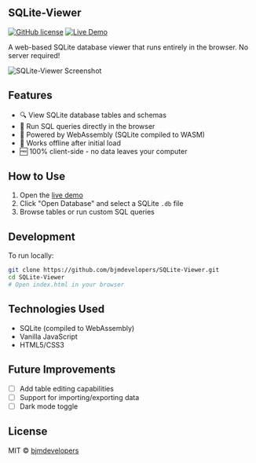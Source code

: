 ## SQLite-Viewer

[![GitHub license](https://img.shields.io/github/license/bjmdevelopers/SQLite-Viewer)](https://github.com/bjmdevelopers/SQLite-Viewer/blob/main/LICENSE)
[![Live Demo](https://img.shields.io/badge/Demo-SQLite--Viewer-green)](https://bjmdevelopers.github.io/SQLite-Viewer/)

A web-based SQLite database viewer that runs entirely in the browser. No server required!

![SQLite-Viewer Screenshot](./screenshot.png) <!-- Add a screenshot later -->

## Features

- 🔍 View SQLite database tables and schemas
- 📝 Run SQL queries directly in the browser
- 🚀 Powered by WebAssembly (SQLite compiled to WASM)
- 💾 Works offline after initial load
- 🆓 100% client-side - no data leaves your computer

## How to Use

1. Open the [live demo](https://bjmdevelopers.github.io/SQLite-Viewer/)
2. Click "Open Database" and select a SQLite `.db` file
3. Browse tables or run custom SQL queries

## Development

To run locally:

```bash
git clone https://github.com/bjmdevelopers/SQLite-Viewer.git
cd SQLite-Viewer
# Open index.html in your browser
```

## Technologies Used

- SQLite (compiled to WebAssembly)
- Vanilla JavaScript
- HTML5/CSS3

## Future Improvements

- [ ] Add table editing capabilities
- [ ] Support for importing/exporting data
- [ ] Dark mode toggle

## License

MIT © [bjmdevelopers](https://github.com/bjmdevelopers)
```
